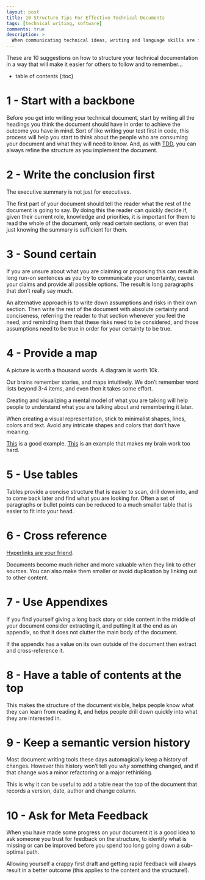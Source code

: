 ```yaml
---
layout: post
title: 10 Structure Tips For Effective Technical Documents
tags: [technical writing, software]
comments: true
description: >
  When communicating technical ideas, writing and language skills are important, but structure can be importenter.
---
```


These are 10 suggestions on how to structure your technical documentation in a way that will make it easier for others to follow and to remember…

* table of contents
{:toc}

# 1 - Start with a backbone

Before you get into writing your technical document, start by writing all the headings you think the document should have in order to achieve the outcome you have in mind. Sort of like writing your test first in code, this process will help you start to think about the people who are consuming your document and what they will need to know. And, as with [TDD](https://en.wikipedia.org/wiki/Test-driven_development), you can always refine the structure as you implement the document.

# 2 - Write the conclusion first

The executive summary is not just for executives.

The first part of your document should tell the reader what the rest of the document is going to say. By doing this the reader can quickly decide if, given their current role, knowledge and priorities, it is important for them to read the whole of the document, only read certain sections, or even that just knowing the summary is sufficient for them.

# 3 - Sound certain

If you are unsure about what you are claiming or proposing this can result in long run-on sentences as you try to communicate your uncertainty, caveat your claims and provide all possible options. The result is long paragraphs that don’t really say much.

An alternative approach is to write down assumptions and risks in their own section. Then write the rest of the document with absolute certainty and conciseness, referring the reader to that section whenever you feel the need, and reminding them that these risks need to be considered, and those assumptions need to be true in order for your certainty to be true.

# 4 - Provide a map

A picture is worth a thousand words. A diagram is worth 10k.

Our brains remember stories, and maps intuitively. We don’t remember word lists beyond 3-4 items, and even then it takes some effort.

Creating and visualizing a mental model of what you are talking will help people to understand what you are talking about and remembering it later.

When creating a visual representation, stick to minimalist shapes, lines, colors and text. Avoid any intricate shapes and colors that don’t have meaning.

[This](https://external-content.duckduckgo.com/iu/?u=https%3A%2F%2Fwww.researchgate.net%2Fprofile%2FAshfaq_Shaikh4%2Fpublication%2F303922982%2Ffigure%2Fdownload%2Ffig1%2FAS%3A372440657088516%401465808180342%2FProposed-Architecture-Figure-shows-the-simple-block-diagram-of-the-recommender-system.png&f=1&nofb=1) is a good example. [This](https://external-content.duckduckgo.com/iu/?u=https%3A%2F%2Fwww.conceptdraw.com%2Fsolution-park%2Fresource%2Fimages%2Fsolutions%2F_aws_simple_icons%2FComputer-and-Networks-AWS-Architecture-Diagram-Mobile-Cloud-Architecture.png&f=1&nofb=1) is an example that makes my brain work too hard.

# 5 - Use tables

Tables provide a concise structure that is easier to scan, drill down into, and to come back later and find what you are looking for. Often a set of paragraphs or bullet points can be reduced to a much smaller table that is easier to fit into your head.

# 6 - Cross reference

[Hyperlinks are your friend](https://external-content.duckduckgo.com/iu/?u=https%3A%2F%2Ftse1.mm.bing.net%2Fth%3Fid%3DOIP._0YPPB3uaPOS5chA8KUF7wHaHa%26pid%3DApi&f=1).

Documents become much richer and more valuable when they link to other sources. You can also make them smaller or avoid duplication by linking out to other content.

# 7 - Use Appendixes

If you find yourself giving a long back story or side content in the middle of your document consider extracting it, and putting it at the end as an appendix, so that it does not clutter the main body of the document.

If the appendix has a value on its own outside of the document then extract and cross-reference it.

# 8 - Have a table of contents at the top

This makes the structure of the document visible, helps people know what they can learn from reading it, and helps people drill down quickly into what they are interested in.

# 9 - Keep a semantic version history

Most document writing tools these days automagically keep a history of changes. However this history won’t tell you *why* something changed, and if that change was a minor refactoring or a major rethinking.

This is why it can be useful to add a table near the top of the document that records a version, date, author and change column.

# 10 - Ask for Meta Feedback

When you have made some progress on your document it is a good idea to ask someone you trust for feedback on the structure, to identify what is missing or can be improved before you spend too long going down a sub-optimal path.

Allowing yourself a crappy first draft and getting rapid feedback will always result in a better outcome (this applies to the content and the structure!).
